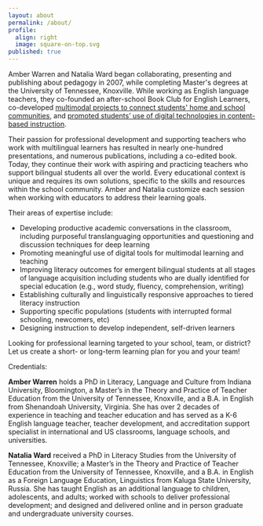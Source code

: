 ```yaml
---
layout: about
permalink: /about/
profile:
  align: right
  image: square-on-top.svg
published: true
---
```

Amber Warren and Natalia Ward began collaborating, presenting and publishing about pedagogy in 2007, while completing Master's degrees at the University of Tennessee, Knoxville. While working as English language teachers, they co-founded an after-school Book Club for English Learners, co-developed [multimodal projects to connect students' home and school communities](http://newsmanager.commpartners.com/tesolbeis/issues/2013-08-28/7.html), and [promoted students’ use of digital technologies in content-based instruction](https://books.google.com/books?hl=en&lr=&id=b3r-DwAAQBAJ&oi=fnd&pg=PT250&dq=amber+warren+natalia+ward+multiliteracies&ots=I07OAMlH19&sig=OBpg0rTTSnCd6kictIqyYFjtkZ0#v=onepage&q=amber%20warren%20natalia%20ward%20multiliteracies&f=false).

Their passion for professional development and supporting teachers who work with multilingual learners has resulted in nearly one-hundred presentations, and numerous publications, including a co-edited book. Today, they continue their work with aspiring and practicing teachers who support bilingual students all over the world. Every educational context is unique and requires its own solutions, specific to the skills and resources within the school community. Amber and Natalia customize each session when working with educators to address their learning goals.

Their areas of expertise include:

* Developing productive academic conversations in the classroom, including purposeful translanguaging opportunities and questioning and discussion techniques for deep learning
* Promoting meaningful use of digital tools for multimodal learning and teaching
* Improving literacy outcomes for emergent bilingual students at all stages of language acquisition including students who are dually identified for special education (e.g., word study, fluency, comprehension, writing)
* Establishing culturally and linguistically responsive approaches to tiered literacy instruction
* Supporting specific populations (students with interrupted formal schooling, newcomers, etc)
* Designing instruction to develop independent, self-driven learners

Looking for professional learning targeted to your school, team, or district? Let us create a short- or long-term learning plan for you and your team!

Credentials:

**Amber Warren** holds a PhD in Literacy, Language and Culture from Indiana University, Bloomington, a Master’s in the Theory and Practice of Teacher Education from the University of Tennessee, Knoxville, and a B.A. in English from Shenandoah University, Virginia. She has over 2 decades of experience in teaching and teacher education and has served as a K-6 English language teacher, teacher development, and accreditation support specialist in international and US classrooms, language schools, and universities.

**Natalia Ward** received a PhD in Literacy Studies from the University of Tennessee, Knoxville; a Master’s in the Theory and Practice of Teacher Education from the University of Tennessee, Knoxville, and a B.A. in English as a Foreign Language Education, Linguistics from Kaluga State University, Russia. She has taught English as an additional language to children, adolescents, and adults; worked with schools to deliver professional development; and designed and delivered online and in person graduate and undergraduate university courses.
